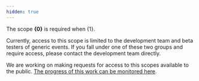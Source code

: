 ```yaml
---
hidden: true
---
```


The scope **{0}** is required when {1}.

Currently, access to this scope is limited to the development team and beta testers of generic events.
If you fall under one of these two groups and require access, please contact the development team directly.

We are working on making requests for access to this scopes available to the public.
[The progress of this work can be monitored here](https://github.com/Altinn/altinn-events/issues/319).

